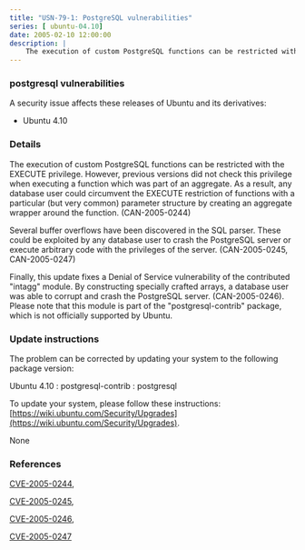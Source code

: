 ```yaml
---
title: "USN-79-1: PostgreSQL vulnerabilities"
series: [ ubuntu-04.10]
date: 2005-02-10 12:00:00
description: |
    The execution of custom PostgreSQL functions can be restricted with the EXECUTE privilege. However, previous versions did not check this privilege when executing a function which was part of an aggregate. As a result, any database user could circumvent the EXECUTE restriction of functions with a particular (but very common) parameter structure by creating an aggregate wrapper around the function. (CAN-2005-0244)
--- 
```

 
### postgresql vulnerabilities

A security issue affects these releases of Ubuntu and its derivatives:

* Ubuntu 4.10

### Details

The execution of custom PostgreSQL functions can be restricted with the EXECUTE privilege. However, previous versions did not check this privilege when executing a function which was part of an aggregate. As a result, any database user could circumvent the EXECUTE restriction of functions with a particular (but very common) parameter structure by creating an aggregate wrapper around the function. (CAN-2005-0244)

Several buffer overflows have been discovered in the SQL parser. These could be exploited by any database user to crash the PostgreSQL server or execute arbitrary code with the privileges of the server. (CAN-2005-0245, CAN-2005-0247)

Finally, this update fixes a Denial of Service vulnerability of the contributed &quot;intagg&quot; module. By constructing specially crafted arrays, a database user was able to corrupt and crash the PostgreSQL server. (CAN-2005-0246). Please note that this module is part of the &quot;postgresql-contrib&quot; package, which is not officially supported by Ubuntu.

### Update instructions

The problem can be corrected by updating your system to the following package version:

Ubuntu 4.10
 : postgresql-contrib 
 : postgresql 

To update your system, please follow these instructions: [https://wiki.ubuntu.com/Security/Upgrades](https://wiki.ubuntu.com/Security/Upgrades).

None

### References

 [CVE-2005-0244](http://people.ubuntu.com/~ubuntu-security/cve/CVE-2005-0244), 

 [CVE-2005-0245](http://people.ubuntu.com/~ubuntu-security/cve/CVE-2005-0245), 

 [CVE-2005-0246](http://people.ubuntu.com/~ubuntu-security/cve/CVE-2005-0246), 

 [CVE-2005-0247](http://people.ubuntu.com/~ubuntu-security/cve/CVE-2005-0247)
 
